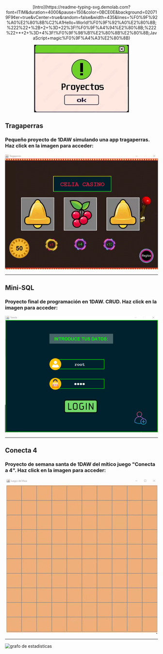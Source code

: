 <p align="center">[Intro](https://readme-typing-svg.demolab.com?font=ITIM&duration=4000&pause=150&color=0BCE0E&background=020719F9&center=true&vCenter=true&random=false&width=435&lines=%F0%9F%92%A0%E2%80%8B%C2%A1Hello+World!%F0%9F%92%A0%E2%80%8B;%222%22+%2B+2+%3D+22%3F!%F0%9F%A4%94%E2%80%8B;%222%22+*+2+%3D+4%3F!%F0%9F%98%B1%E2%80%8B%E2%80%8B;JavaScript+magic%F0%9F%A4%A3%E2%80%8B)
</p>

<p align="center">
    <img src="imagenes/proyecto.jpg" alt="Proyecto 1">
</p>

## Tragaperras
### Pequeño proyecto de 1DAW simulando una app tragaperras. Haz click en la imagen para acceder:
<div align="center">
<a href="https://github.com/Maax3/Tragaperras_1DAW">
<img src="imagenes/tragaperras.gif" alt="Proyecto 1">
</a></div>

<hr/>

## Mini-SQL
### Proyecto final de programación en 1DAW. CRUD. Haz click en la imagen para acceder:
<div align="center">
<a href="https://github.com/Maax3/Aplicacion_BDD_1DAW">
<img src="imagenes/appBDD2.png" alt="Proyecto 2">
</a></div>

<hr/>

## Conecta 4
### Proyecto de semana santa de 1DAW del mítico juego "Conecta a 4". Haz click en la imagen para acceder:

<div align="center">
<a href="https://github.com/Maax3/Conecta4_1DAW">
<img src="imagenes/conecta4.gif" alt="Proyecto 3">
</a></div><hr>


![grafo de estadisticas](https://github-readme-activity-graph.vercel.app/graph?username=Maax3&bg_color=1F222E&color=57C3E1&line=0ACE0D&point=FFFFFF&hide_border=true")

